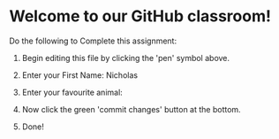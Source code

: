 # Welcome to our GitHub classroom!

Do the following to Complete this assignment:

1. Begin editing this file by clicking the 'pen' symbol above.

2. Enter your First Name: Nicholas

3. Enter your favourite animal:

4. Now click the green 'commit changes' button at the bottom.

5. Done!
